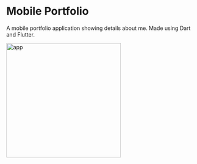 # Mobile Portfolio

A mobile portfolio application showing details about me. Made using Dart and Flutter.

<img src="https://i.imgur.com/1s3A37T.png" alt="app" width="300"/>
